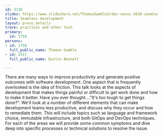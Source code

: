 ```yaml
---
id: 3136
slides: https://www.slideshare.net/ThomasGamble3/dev-nexus-2018-seamless-development-dustin-bennett-thomas-gamble
title: Seamless development
layout: preso_details
track: practices and other tech
primary:
  id: 1758
persons:
- id: 1758
  full_public_name: Thomas Gamble
- id: 1517
  full_public_name: Dustin Bennett

---
```

There are many ways to improve productivity and generate positive outcomes with software development. One aspect that is frequently overlooked is the idea of friction. This talk looks at the aspects of development that makes things painful or difficult to get work done and how to make it better. Have you ever thought...."It's too tough to get things done?". We'll look at a number of different elements that can make development teams less productive, and discuss why they occur and how to remediate them. This will include topics such as language and framework choice, immutable infrastructure, and both GitOps and DevOps techniques. For each of the areas we will provide some common symptoms and dive deep into specific processes or technical solutions to resolve the issue.
